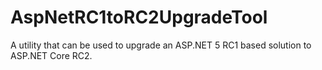 # AspNetRC1toRC2UpgradeTool
A utility that can be used to upgrade an ASP.NET 5 RC1 based solution to ASP.NET Core RC2.
